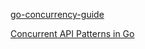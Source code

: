 [go-concurrency-guide](https://github.com/luk4z7/go-concurrency-guide)

[Concurrent API Patterns in Go](https://marksalpeter.com/concurrent-api-patterns-in-go-52fcb5a9c681)
